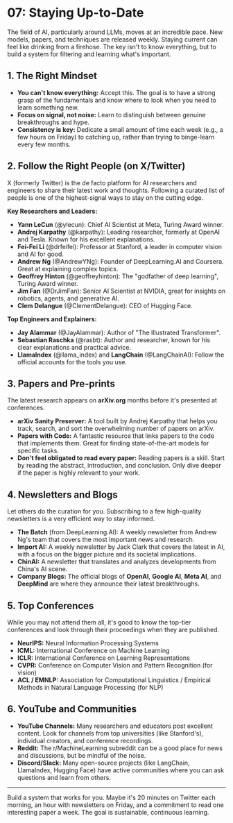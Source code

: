 # 07: Staying Up-to-Date

The field of AI, particularly around LLMs, moves at an incredible pace. New models, papers, and techniques are released weekly. Staying current can feel like drinking from a firehose. The key isn't to know everything, but to build a system for filtering and learning what's important.

## 1. The Right Mindset

*   **You can't know everything:** Accept this. The goal is to have a strong grasp of the fundamentals and know where to look when you need to learn something new.
*   **Focus on signal, not noise:** Learn to distinguish between genuine breakthroughs and hype.
*   **Consistency is key:** Dedicate a small amount of time each week (e.g., a few hours on Friday) to catching up, rather than trying to binge-learn every few months.

## 2. Follow the Right People (on X/Twitter)

X (formerly Twitter) is the de facto platform for AI researchers and engineers to share their latest work and thoughts. Following a curated list of people is one of the highest-signal ways to stay on the cutting edge.

**Key Researchers and Leaders:**
*   **Yann LeCun** (@ylecun): Chief AI Scientist at Meta, Turing Award winner.
*   **Andrej Karpathy** (@karpathy): Leading researcher, formerly at OpenAI and Tesla. Known for his excellent explanations.
*   **Fei-Fei Li** (@drfeifei): Professor at Stanford, a leader in computer vision and AI for good.
*   **Andrew Ng** (@AndrewYNg): Founder of DeepLearning.AI and Coursera. Great at explaining complex topics.
*   **Geoffrey Hinton** (@geoffreyhinton): The "godfather of deep learning", Turing Award winner.
*   **Jim Fan** (@DrJimFan): Senior AI Scientist at NVIDIA, great for insights on robotics, agents, and generative AI.
*   **Clem Delangue** (@ClementDelangue): CEO of Hugging Face.

**Top Engineers and Explainers:**
*   **Jay Alammar** (@JayAlammar): Author of "The Illustrated Transformer".
*   **Sebastian Raschka** (@rasbt): Author and researcher, known for his clear explanations and practical advice.
*   **LlamaIndex** (@llama_index) and **LangChain** (@LangChainAI): Follow the official accounts for the tools you use.

## 3. Papers and Pre-prints

The latest research appears on **arXiv.org** months before it's presented at conferences.

*   **arXiv Sanity Preserver:** A tool built by Andrej Karpathy that helps you track, search, and sort the overwhelming number of papers on arXiv.
*   **Papers with Code:** A fantastic resource that links papers to the code that implements them. Great for finding state-of-the-art models for specific tasks.
*   **Don't feel obligated to read every paper:** Reading papers is a skill. Start by reading the abstract, introduction, and conclusion. Only dive deeper if the paper is highly relevant to your work.

## 4. Newsletters and Blogs

Let others do the curation for you. Subscribing to a few high-quality newsletters is a very efficient way to stay informed.

*   **The Batch** (from DeepLearning.AI): A weekly newsletter from Andrew Ng's team that covers the most important news and research.
*   **Import AI:** A weekly newsletter by Jack Clark that covers the latest in AI, with a focus on the bigger picture and its societal implications.
*   **ChinAI:** A newsletter that translates and analyzes developments from China's AI scene.
*   **Company Blogs:** The official blogs of **OpenAI**, **Google AI**, **Meta AI**, and **DeepMind** are where they announce their latest breakthroughs.

## 5. Top Conferences

While you may not attend them all, it's good to know the top-tier conferences and look through their proceedings when they are published.

*   **NeurIPS:** Neural Information Processing Systems
*   **ICML:** International Conference on Machine Learning
*   **ICLR:** International Conference on Learning Representations
*   **CVPR:** Conference on Computer Vision and Pattern Recognition (for vision)
*   **ACL / EMNLP:** Association for Computational Linguistics / Empirical Methods in Natural Language Processing (for NLP)

## 6. YouTube and Communities

*   **YouTube Channels:** Many researchers and educators post excellent content. Look for channels from top universities (like Stanford's), individual creators, and conference recordings.
*   **Reddit:** The r/MachineLearning subreddit can be a good place for news and discussions, but be mindful of the noise.
*   **Discord/Slack:** Many open-source projects (like LangChain, LlamaIndex, Hugging Face) have active communities where you can ask questions and learn from others.

---

Build a system that works for you. Maybe it's 20 minutes on Twitter each morning, an hour with newsletters on Friday, and a commitment to read one interesting paper a week. The goal is sustainable, continuous learning.
